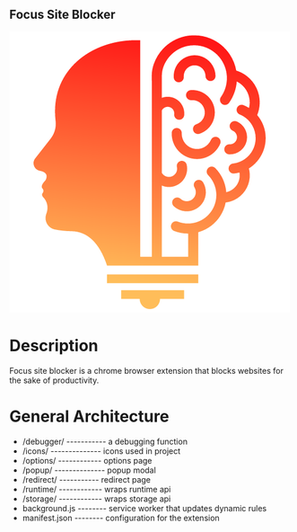 ## Focus Site Blocker

![focus extension logo](icons/logo.png)

# Description

Focus site blocker is a chrome browser extension that blocks websites for the sake of productivity.

# General Architecture

- /debugger/ ----------- a debugging function
- /icons/ -------------- icons used in project
- /options/ ------------ options page
- /popup/ -------------- popup modal
- /redirect/ ----------- redirect page
- /runtime/ ------------ wraps runtime api
- /storage/ ------------ wraps storage api
- background.js -------- service worker that updates dynamic rules
- manifest.json -------- configuration for the extension
